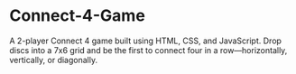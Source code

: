 # Connect-4-Game
A 2-player Connect 4 game built using HTML, CSS, and JavaScript. Drop discs into a 7x6 grid and be the first to connect four in a row—horizontally, vertically, or diagonally.
